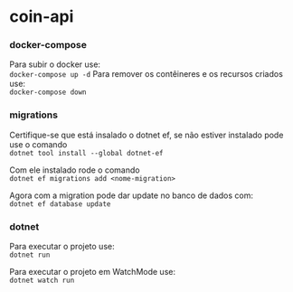 # coin-api

### docker-compose
Para subir o docker use: </br>
`docker-compose up -d`
Para remover os contêineres e os recursos criados use: </br>
`docker-compose down`


### migrations
Certifique-se que está insalado o dotnet ef, se não estiver instalado pode use o comando </br>
`dotnet tool install --global dotnet-ef`

Com ele instalado rode o comando </br>
`dotnet ef migrations add <nome-migration>`

Agora com a migration pode dar update no banco de dados com: </br>
`dotnet ef database update`

### dotnet
Para executar o projeto use: </br>
`dotnet run`

Para executar o projeto em WatchMode use: </br>
`dotnet watch run`

